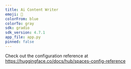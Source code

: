 ```yaml
---
title: Ai Content Writer
emoji: 🏢
colorFrom: blue
colorTo: gray
sdk: gradio
sdk_version: 4.7.1
app_file: app.py
pinned: false
---
```


Check out the configuration reference at https://huggingface.co/docs/hub/spaces-config-reference
